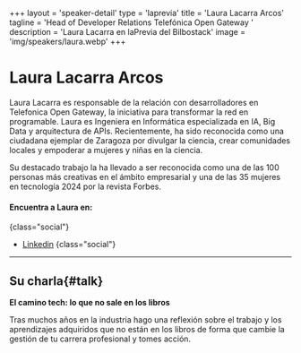 +++
layout = 'speaker-detail'
type = 'laprevia'
title = 'Laura Lacarra Arcos'
tagline = 'Head of Developer Relations Telefónica Open Gateway '
description = 'Laura Lacarra en laPrevia del Bilbostack'
image = 'img/speakers/laura.webp'
+++

# Laura Lacarra Arcos

Laura Lacarra es responsable de la relación con desarrolladores en Telefonica Open Gateway, la iniciativa para transformar la red en programable. Laura es Ingeniera en Informática especializada en IA, Big Data y arquitectura de APIs. Recientemente, ha sido reconocida como una ciudadana ejemplar de Zaragoza por divulgar la ciencia, crear comunidades locales y empoderar a mujeres y niñas en la ciencia.

Su destacado trabajo la ha llevado a ser reconocida como una de las 100 personas más creativas en el ámbito empresarial y una de las 35 mujeres en tecnología 2024 por la revista Forbes.

#### Encuentra a Laura en:

{class="social"}

- [Linkedin](https://www.linkedin.com/in/lauralacarra/)
  {class="social"}

---  

## Su charla{#talk}
**El camino tech: lo que no sale en los libros**

Tras muchos años en la industria hago una reflexión sobre el trabajo y los aprendizajes adquiridos que no están en los libros de forma que cambie la gestión de tu carrera profesional y tomes acción.
